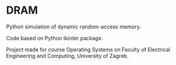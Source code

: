 # DRAM
Python simulation of dynamic random-access memory.

Code based on Python tkinter package. 

Project made for course Operating Systems on Faculty of Electrical Engineering and Computing, University of Zagreb.
